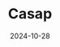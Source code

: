 ---  
layout: startup_page  
title: "Casap"  
id: "casaphq.com"  
permalink: "/casapcasaphq.com10282024/"  
website: "https://casaphq.com/"  
funding_round: "Seed"  
funding_amount: "$8.5M"  
investors: "Lightspeed Venture Partners, Primary Venture Partners, Commerce Ventures, Curql, Alloy Labs, notable fintech founders and execs from Chime, Robinhood, Square, Current, Novo, and Alloy"  
about: "Casap is an AI-powered platform that automates disputes and prevents fraud for financial institutions. It helps banks, credit unions, and fintechs reduce operational costs, curb fraud-related losses, and improve customer experiences by intelligently tackling first-party fraud and automating disputes and chargebacks."  
markets: "Fintech, AI, Software, Financial Software, Media and Information Services (B2B)"  
hq: "New York, New York, United States"  
founded_year: "2023"  
linkedin: "https://www.linkedin.com/company/casaphq"  
twitter: ""  
instagram: ""  
facebook: ""  
crunchbase: "https://www.crunchbase.com/organization/casap-4f63"  
pitchbook: "https://pitchbook.com/profiles/company/518957-74"  

date_display: "28-Oct-2024"  
date: "2024-10-28"

# SEO Optimization  
meta_title: "Casap - Seed Funding ($8.5M)"  
meta_description: "Casap, Casap is an AI-powered platform that automates disputes and prevents fraud for financial institutions. It helps banks, credit unions, and fintechs red..."  
meta_keywords: "Casap, Fintech, AI, Software, Financial Software, Media and Information Services (B2B), Seed funding"  
canonical_url: "https://startup.projectstartups.com/casapcasaphq.com10282024/"  
---